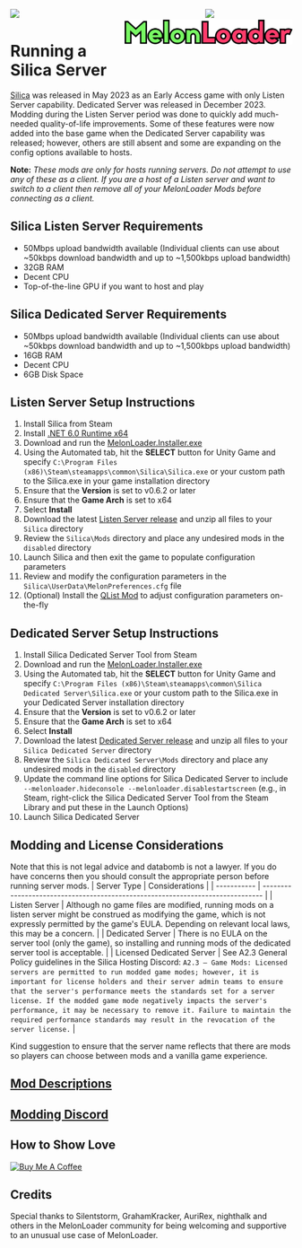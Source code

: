 <p align="center">
    <img src="https://silicagame.com/_next/static/media/silica_logo.37ea77ee.svg" width="200" style="float:left" />&nbsp&nbsp&nbsp&nbsp&nbsp&nbsp&nbsp&nbsp&nbsp
    <img src="https://cdn.pixabay.com/photo/2012/04/10/23/39/sign-27080_1280.png" width="42" class="center" />  &nbsp&nbsp&nbsp&nbsp&nbsp&nbsp&nbsp
    <img src="https://raw.githubusercontent.com/LavaGang/MelonLoader.Installer/master/Resources/ML_Text.png" width="300" style="float:right" />  
</p>

# Running a Silica Server
[Silica](https://silicagame.com/news/welcome) was released in May 2023 as an Early Access game with only Listen Server capability. Dedicated Server was released in December 2023. Modding during the Listen Server period was done to quickly add much-needed quality-of-life improvements. Some of these features were now added into the base game when the Dedicated Server capability was released; however, others are still absent and some are expanding on the config options available to hosts.

**Note:** *These mods are only for hosts running servers. Do not attempt to use any of these as a client. If you are a host of a Listen server and want to switch to a client then remove all of your MelonLoader Mods before connecting as a client.*

## Silica Listen Server Requirements
- 50Mbps upload bandwidth available (Individual clients can use about ~50kbps download bandwidth and up to ~1,500kbps upload bandwidth)
- 32GB RAM
- Decent CPU
- Top-of-the-line GPU if you want to host and play

## Silica Dedicated Server Requirements
- 50Mbps upload bandwidth available (Individual clients can use about ~50kbps download bandwidth and up to ~1,500kbps upload bandwidth)
- 16GB RAM
- Decent CPU
- 6GB Disk Space

## Listen Server Setup Instructions
1. Install Silica from Steam
2. Install [.NET 6.0 Runtime x64](https://dotnet.microsoft.com/en-us/download/dotnet/6.0)
3. Download and run the [MelonLoader.Installer.exe](https://github.com/LavaGang/MelonLoader/releases/tag/v0.6.2)
4. Using the Automated tab, hit the <b>SELECT</b> button for Unity Game and specify `C:\Program Files (x86)\Steam\steamapps\common\Silica\Silica.exe` or your custom path to the Silica.exe in your game installation directory
5. Ensure that the <b>Version</b> is set to v0.6.2 or later
6. Ensure that the <b>Game Arch</b> is set to x64
7. Select <b>Install</b>
8. Download the latest [Listen Server release](https://github.com/data-bomb/Silica/releases) and unzip all files to your `Silica` directory
9. Review the `Silica\Mods` directory and place any undesired mods in the `disabled` directory
10. Launch Silica and then exit the game to populate configuration parameters
11. Review and modify the configuration parameters in the `Silica\UserData\MelonPreferences.cfg` file
12. (Optional) Install the [QList Mod](https://github.com/dodad-2/QList) to adjust configuration parameters on-the-fly

## Dedicated Server Setup Instructions
1. Install Silica Dedicated Server Tool from Steam
2. Download and run the [MelonLoader.Installer.exe](https://github.com/LavaGang/MelonLoader/releases/tag/v0.6.2)
3. Using the Automated tab, hit the <b>SELECT</b> button for Unity Game and specify `C:\Program Files (x86)\Steam\steamapps\common\Silica Dedicated Server\Silica.exe` or your custom path to the Silica.exe in your Dedicated Server installation directory
4. Ensure that the <b>Version</b> is set to v0.6.2 or later
5. Ensure that the <b>Game Arch</b> is set to x64
6. Select <b>Install</b>
7. Download the latest [Dedicated Server release](https://github.com/data-bomb/Silica/releases) and unzip all files to your `Silica Dedicated Server` directory
8. Review the `Silica Dedicated Server\Mods` directory and place any undesired mods in the `disabled` directory
9. Update the command line options for Silica Dedicated Server to include `--melonloader.hideconsole --melonloader.disablestartscreen` (e.g., in Steam, right-click the Silica Dedicated Server Tool from the Steam Library and put these in the Launch Options)
10. Launch Silica Dedicated Server

## Modding and License Considerations
Note that this is not legal advice and databomb is not a lawyer. If you do have concerns then you should consult the appropriate person before running server mods.
| Server Type | Considerations |
| ----------- | ------------------------------------------------------------------------------ |
| Listen Server | Although no game files are modified, running mods on a listen server might be construed as modifying the game, which is not expressly permitted by the game's EULA. Depending on relevant local laws, this may be a concern. |
| Dedicated Server | There is no EULA on the server tool (only the game), so installing and running mods of the dedicated server tool is acceptable. |
| Licensed Dedicated Server | See A2.3 General Policy guidelines in the Silica Hosting Discord: `A2.3 – Game Mods: Licensed servers are permitted to run modded game modes; however, it is important for license holders and their server admin teams to ensure that the server's performance meets the standards set for a server license. If the modded game mode negatively impacts the server's performance, it may be necessary to remove it. Failure to maintain the required performance standards may result in the revocation of the server license.` |

Kind suggestion to ensure that the server name reflects that there are mods so players can choose between mods and a vanilla game experience.

## [Mod Descriptions](https://github.com/data-bomb/Silica/wiki/Mod-Descriptions)

## <a href="https://discord.gg/5SHQxFaess">Modding Discord</a>

## How to Show Love
<a href="https://www.buymeacoffee.com/databomb" target="_blank"><img src="https://cdn.buymeacoffee.com/buttons/default-orange.png" alt="Buy Me A Coffee" height="41" width="174"></a>

## Credits
Special thanks to Silentstorm, GrahamKracker, AuriRex, nighthalk and others in the MelonLoader community for being welcoming and supportive to an unusual use case of MelonLoader.
